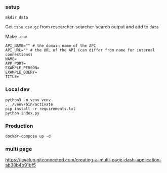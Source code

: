 ### setup

`mkdir data`

Get `tsne.csv.gz` from researcher-searcher-search output and add to `data`

Make `.env`

```
API_NAME="" # the domain name of the API
API_URL="" # the URL of the API (can differ from name for internal connections)
NAME=
APP_PORT=
EXAMPLE_PERSON=
EXAMPLE_QUERY=
TITLE=
```

### Local dev

```
python3 -m venv venv
. ./venv/bin/activate
pip install -r requirements.txt
python index.py
```

### Production

`docker-compose up -d`

### multi page

https://levelup.gitconnected.com/creating-a-multi-page-dash-application-ab38b4b91bf5